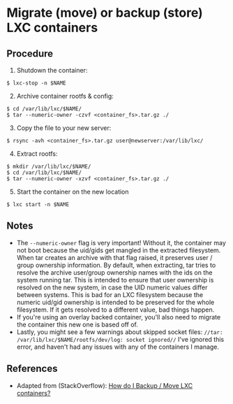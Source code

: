 # Migrate (move) or backup (store) LXC containers

## Procedure

1. Shutdown the container:

 ```shell
$ lxc-stop -n $NAME
```

2. Archive container rootfs & config:

  ```shell
$ cd /var/lib/lxc/$NAME/
$ tar --numeric-owner -czvf <container_fs>.tar.gz ./
```

3. Copy the file to your new server:

  ```shell
$ rsync -avh <container_fs>.tar.gz user@newserver:/var/lib/lxc/
```

4. Extract rootfs:

  ```shell
$ mkdir /var/lib/lxc/$NAME/
$ cd /var/lib/lxc/$NAME/
$ tar --numeric-owner -xzvf <container_fs>.tar.gz ./
```

5. Start the container on the new location
  ```shell
$ lxc start -n $NAME
```

## Notes

- The `--numeric-owner` flag is very important! Without it, the container may not boot because the uid/gids get mangled in the extracted filesystem. When tar creates an archive with that flag raised, it preserves user / group ownership information. By default, when extracting, tar tries to resolve the archive user/group ownership names with the ids on the system running tar. This is intended to ensure that user ownership is resolved on the new system, in case the UID numeric values differ between systems. This is bad for an LXC filesystem because the numeric uid/gid ownership is intended to be preserved for the whole filesystem. If it gets resolved to a different value, bad things happen.
- If you're using an overlay backed container, you'll also need to migrate the container this new one is based off of.
- Lastly, you might see a few warnings about skipped socket files: `//tar: /var/lib/lxc/$NAME/rootfs/dev/log: socket ignored//` I've ignored this error, and haven't had any issues with any of the containers I manage.


## References

- Adapted from (StackOverflow): [How do I Backup / Move LXC containers?][1]


<!-- REFERENCES -->

[1]:http://stackoverflow.com/questions/23427129/how-do-i-backup-move-lxc-containers/34194341#34194341

